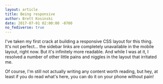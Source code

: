 ```yaml
---
layout: article
title: Being responsive
author: Brett Kosinski
date: 2017-07-01 02:00:00 -0700
no_fediverse: true
---
```


I've taken my first crack at building a responsive CSS layout for this thing.  It's not perfect... the sidebar links are completely unavailable in the mobile layout, right now.  But it's infinitely more readable.  And while I was at it, I resolved a number of other little pains and niggles in the layout that irritated me.

Of course, I'm still not actually writing any content worth reading, but hey, at least if you do read what's here, you can do it on your phone without pain!

